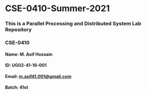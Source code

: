 # CSE-0410-Summer-2021
### This is a Parallel Processing and Distributed System Lab Repository
### CSE-0410
#### Name: M. Asif Hossain
#### ID: UG02-41-16-001
#### Email: m.asif41.001@gmail.com
#### Batch: 41st 
